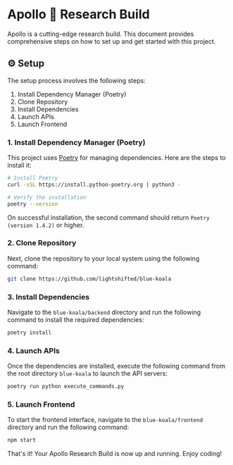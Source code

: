 # Apollo 🚀 Research Build

Apollo is a cutting-edge research build. This document provides comprehensive steps on how to set up and get started with this project.

## ⚙ Setup

The setup process involves the following steps: 

1. Install Dependency Manager (Poetry)
2. Clone Repository
3. Install Dependencies
4. Launch APIs
5. Launch Frontend

### 1. Install Dependency Manager (Poetry)

This project uses [Poetry](https://python-poetry.org/docs/) for managing dependencies. Here are the steps to install it:

```bash
# Install Poetry
curl -sSL https://install.python-poetry.org | python3 -

# Verify the installation
poetry --version
```
On successful installation, the second command should return `Poetry (version 1.4.2)` or higher.

### 2. Clone Repository
Next, clone the repository to your local system using the following command:

```bash
git clone https://github.com/lightshifted/blue-koala
```


### 3. Install Dependencies
Navigate to the `blue-koala/backend` directory and run the following command to install the required dependencies:

```bash
poetry install
```



### 4. Launch APIs
Once the dependencies are installed, execute the following command from the root directory `blue-koala` to launch the API servers:

```bash
poetry run python execute_commands.py
```

### 5. Launch Frontend
To start the frontend interface, navigate to the `blue-koala/frontend` directory and run the following command:

```bash
npm start
```

That's it! Your Apollo Research Build is now up and running. Enjoy coding!
